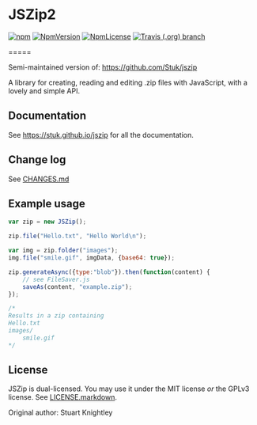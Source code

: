 # JSZip2

[![npm](https://img.shields.io/npm/dw/jszip2.svg)](https://npmjs.com/package/jszip2)
[![NpmVersion](https://img.shields.io/npm/v/jszip2.svg)](https://npmjs.com/package/jszip2)
[![NpmLicense](https://img.shields.io/npm/l/jszip2.svg)](https://npmjs.com/package/jszip2)
[![Travis (.org) branch](https://img.shields.io/travis/DigiExam/jszip2/master.svg?logo=travis)](https://travis-ci.org/DigiExam/jszip2)

=====


Semi-maintained version of: https://github.com/Stuk/jszip

A library for creating, reading and editing .zip files with JavaScript, with a
lovely and simple API.

## Documentation

See https://stuk.github.io/jszip for all the documentation.

## Change log

See [CHANGES.md](CHANGES.md)

## Example usage

```javascript
var zip = new JSZip();

zip.file("Hello.txt", "Hello World\n");

var img = zip.folder("images");
img.file("smile.gif", imgData, {base64: true});

zip.generateAsync({type:"blob"}).then(function(content) {
    // see FileSaver.js
    saveAs(content, "example.zip");
});

/*
Results in a zip containing
Hello.txt
images/
    smile.gif
*/
```

## License

JSZip is dual-licensed. You may use it under the MIT license *or* the GPLv3
license. See [LICENSE.markdown](LICENSE.markdown).

Original author: Stuart Knightley
